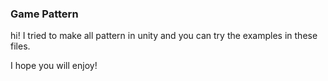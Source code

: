 ### Game Pattern

hi! I tried to make all pattern in unity and you can try the examples in these files.

I hope you will enjoy!
